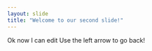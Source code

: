 ```yaml
---
layout: slide
title: "Welcome to our second slide!"
---
```

Ok now I can edit
Use the left arrow to go back!

